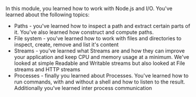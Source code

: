 In this module, you learned how to work with Node.js and I/O. You've learned about the following topics:

- Paths - you've learned how to inspect a path and extract certain parts of it. You've also learned how construct and compute paths.
- File system - you've learned how to work with files and directories to inspect, create, remove and list it's content
- Streams - you've learned what Streams are and how they can improve your application and keep CPU and memory usage at a minimum. We've looked at simple Readable and Writable streams but also looked at File streams and HTTP streams
- Processes - finally you learned about Processes. You've learned how to run commands, with and without a shell and how to listen to the result. Additionally you've learned inter process communication
